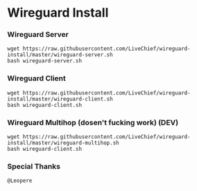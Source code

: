# Wireguard Install

### Wireguard Server
```
wget https://raw.githubusercontent.com/LiveChief/wireguard-install/master/wireguard-server.sh
bash wireguard-server.sh
```
### Wireguard Client
```
wget https://raw.githubusercontent.com/LiveChief/wireguard-install/master/wireguard-client.sh
bash wireguard-client.sh
```
### Wireguard Multihop (dosen't fucking work) (DEV)
```
wget https://raw.githubusercontent.com/LiveChief/wireguard-install/master/wireguard-multihop.sh
bash wireguard-client.sh
```
### Special Thanks
```
@Leopere
```
